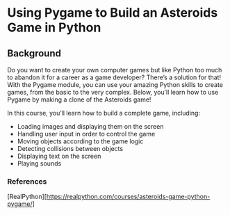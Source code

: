 # Using Pygame to Build an Asteroids Game in Python

## Background
Do you want to create your own computer games but like Python too much to abandon it for a career as a game developer? There’s a solution for that! With the Pygame module, you can use your amazing Python skills to create games, from the basic to the very complex. Below, you’ll learn how to use Pygame by making a clone of the Asteroids game!

In this course, you’ll learn how to build a complete game, including:

- Loading images and displaying them on the screen
- Handling user input in order to control the game
- Moving objects according to the game logic
- Detecting collisions between objects
- Displaying text on the screen
- Playing sounds

### References
[RealPython][https://realpython.com/courses/asteroids-game-python-pygame/]